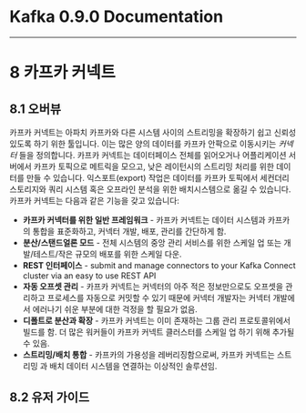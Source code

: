# **Kafka 0.9.0 Documentation**
---
# 8 카프카 커넥트
## 8.1 오버뷰
카프카 커넥트는 아파치 카프카와 다른 시스템 사이의 스트리밍을 확장하기 쉽고 신뢰성 있도록 하기 위한 툴입니다.
이는 많은 양의 데이터를 카프카 안팍으로 이동시키는 *커넥터* 들을 정의합니다.
카프카 커넥트는 데이터페이스 전체를 읽어오거나 어플리케이션 서버에서 카프카 토픽으로 메트릭을 모으고, 낮은 레이턴시의 스트리밍 처리를 위한 데이터를 만들 수 있습니다.
익스포트(export) 작업은 데이터를 카프카 토픽에서 세컨더리 스토리지와 쿼리 시스템 혹은 오프라인 분석을 위한 배치시스템으로 옮길 수 있습니다.
카프카 커넥트는 다음과 같은 기능을 갖고 있습니다:

- **카프카 커넥터를 위한 일반 프레임워크** \- 카프카 커넥트는 데이터 시스템과 카프카의 통합을 표준화하고, 커넥터 개발, 배포, 관리를 간단하게 함.
- **분산/스탠드얼론 모드** \- 전체 시스템의 중앙 관리 서비스를 위한 스케일 업 또는 개발/테스트/작은 규모의 배포를 위한 스케일 다운.
- **REST 인터페이스** \- submit and manage connectors to your Kafka Connect cluster via an easy to use REST API
- **자동 오프셋 관리** \- 카프카 커넥트는 커넥터의 아주 적은 정보만으로도 오프셋을 관리하고 프로세스를 자동으로 커밋할 수 있기 때문에 커넥터 개발자는 커넥터 개발에서 에러나기 쉬운 부분에 대한 걱정을 할 필요가 없음.
- **디폴트로 분산과 확장** \- 카프카 커넥트는 이미 존재하는 그룹 관리 프로토콜위에서 빌드를 함.
더 많은 워커들이 카프카 커넥트 클러스터를 스케일 업 하기 위해 추가될 수 있음.
- **스트리밍/배치 통합** \- 카프카의 가용성을 레버리징함으로써, 카프카 커넥트는 스트리밍 과 배치 데이터 시스템을 연결하는 이상적인 솔루션임.

## 8.2 유저 가이드
